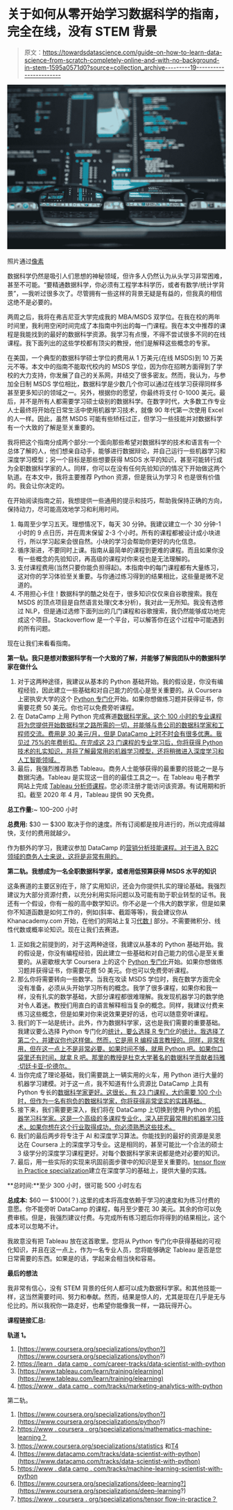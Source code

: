 # 关于如何从零开始学习数据科学的指南，完全在线，没有 STEM 背景

> 原文：<https://towardsdatascience.com/guide-on-how-to-learn-data-science-from-scratch-completely-online-and-with-no-background-in-stem-1595a0571d0?source=collection_archive---------19----------------------->

![](img/a0fac752c25d5be900b99ca809b58b07.png)

照片通过[像素](https://www.pexels.com/ru-ru/photo/577585/)

数据科学仍然是吸引人们思想的神秘领域，但许多人仍然认为从头学习非常困难，甚至不可能。“要精通数据科学，你必须有工程学本科学历，或者有数学/统计学背景”，—我听过很多次了。尽管拥有一些这样的背景无疑是有益的，但我真的相信这绝不是必要的。

两周之后，我将在弗吉尼亚大学完成我的 MBA/MSDS 双学位。在我在校的两年时间里，我利用空闲时间完成了本指南中列出的每一门课程。我在本文中推荐的课程是我能找到的最好的数据科学资源。我学习有点慢，不得不尝试很多不同的在线课程。我下面列出的这些学校都有顶尖的教授，他们是解释这些概念的专家。

在美国，一个典型的数据科学硕士学位的费用从 1 万美元(在线 MSDS)到 10 万美元不等。本文中的指南不能取代校内的 MSDS 学位，因为你在招聘方面得到了学校的大力支持，你发展了自己的关系网，并结交了很多密友。然而，我认为，与参加全日制 MSDS 学位相比，数据科学是少数几个你可以通过在线学习获得同样多甚至更多知识的领域之一。另外，根据你的愿望，你最终将支付 0-1000 美元。最后，并不是所有人都需要学习硕士级别的数据科学。在数字时代，大多数工作专业人士最终将开始在日常生活中使用机器学习技术，就像 90 年代第一次使用 Excel 的人一样。因此，虽然 MSDS 可能有些矫枉过正，但学习一些技能并对数据科学有一个大致的了解是至关重要的。

我将把这个指南分成两个部分:一个面向那些希望对数据科学的技术和语言有一个总体了解的人，他们想亲自动手，能够进行数据辩论，并自己运行一些机器学习和深度学习模型；另一个目标是那些想要获得 MSDS 水平的知识，甚至可能转行成为全职数据科学家的人。同样，你可以在没有任何先验知识的情况下开始做这两个轨道。在本文中，我将主要推荐 Python 资源，但是我认为学习 R 也是很有价值的。我会让你决定的。

在开始阅读指南之前，我想提供一些通用的提示和技巧，帮助我保持正确的方向，保持动力，尽可能高效地学习和利用时间。

1.  每周至少学习五天。理想情况下，每天 30 分钟。我建议建立一个 30 分钟-1 小时的 9 点日历，并在周末保留 2-3 个小时。所有的课程都被设计成小块进行，所以学习起来会很自然。小块的学习会帮助你更好的内化信息。
2.  循序渐进，不要同时上课。指南从最简单的课程到更难的课程。而且如果你没有一些概念的先验知识，再高级的课程对你来说也是无法理解的。
3.  支付课程费用(当然只要你能负担得起)。本指南中的每门课程都有大量练习，这对你的学习体验至关重要。与你通过练习得到的结果相比，这些量是微不足道的。
4.  不用担心卡住！数据科学的酷之处在于，很多知识仅仅来自谷歌搜索。我在 MSDS 的顶点项目是自然语言处理(文本分析)，我对此一无所知。我没有选修过 NLP，但是通过选修下面列出的几门课程和谷歌搜索，我仍然能够成功地完成这个项目。Stackoverflow 是一个平台，可以解答你在这个过程中可能遇到的所有问题。

现在让我们来看看指南。

**第一轨。我只是想对数据科学有一个大致的了解，并能够了解我团队中的数据科学家在做什么**

1.  对于这两种途径，我建议从基本的 Python 基础开始。我的假设是，你没有编程经验，因此建立一些基础和对自己能力的信心是至关重要的。从 Coursera 上密执安大学的这个 [Python 专门化](https://www.coursera.org/specializations/python?)开始。如果你想做练习题并获得证书，你需要花费 50 美元。你也可以免费旁听课程。
2.  在 DataCamp 上用 Python 完成赛道[数据科学家。这个 100 小时的专业课程将为您提供开始数据科学之路所需的一切，并能够与贵公司的数据科学家和工程师交流。费用是 30 美元/月，但是 DataCamp 上时不时会有很多优惠。我见过 75%的年费折扣。在完成这 23 门课程的专业学习后，你将获得 Python 技术的扎实知识，并将了解最常用的机器学习模型，还将稍微进入深度学习和人工智能领域。](https://learn.datacamp.com/career-tracks/data-scientist-with-python)
3.  最后，我强烈推荐熟悉 Tableau。商务人士能够获得的最重要的技能之一是与数据沟通。Tableau 是实现这一目的的最佳工具之一。在 Tableau 电子教学网站上完成 [Tableau 分析师课程](https://www.tableau.com/learn/training/elearning)。您必须注册才能访问该资源。有试用期和折扣。截至 2020 年 4 月，Tableau 提供 90 天免费。

**总工作量:**~ 100–200 小时

**总费用:** $30 — $300 取决于你的速度。所有订阅都是按月进行的，所以完成得越快，支付的费用就越少。

作为额外的学习，我建议参加 DataCamp 的[营销分析技能课程。对于进入 B2C 领域的商务人士来说，这将是非常有用的。](https://www.datacamp.com/tracks/marketing-analytics-with-python)

**第二轨。我想成为一名全职数据科学家，或者用低预算获得 MSDS 水平的知识**

这条赛道的主要区别在于，除了实用知识，还会为你提供扎实的理论基础。我强烈建议为大部分资源付费，以充分利用实际问题以及可能有助于职业转型的证书。我还有一个假设，你有一般的高中数学知识。你不必是一个伟大的数学家，但是如果你不知道函数是如何工作的，例如(斜率、截距等等)，我会建议你从 Khanacademy.com 开始，在他们的网站上复习[代数 I](https://www.khanacademy.org/math/algebra) 部分。不需要微积分、线性代数或概率论知识。现在让我们去赛道。

1.  正如我之前提到的，对于这两种途径，我建议从基本的 Python 基础开始。我的假设是，你没有编程经验，因此建立一些基础和对自己能力的信心是至关重要的。从密歇根大学 Coursera 上的这个 [Python 专门化](https://www.coursera.org/specializations/python?)开始。如果你想做练习题并获得证书，你需要花费 50 美元。你也可以免费旁听课程。
2.  那么你将需要转向一些数学。当我在攻读 MSDS 学位时，我在数学方面完全没有准备，必须从头开始学习所有的概念。我学了很多课程，如果你和我一样，没有扎实的数学基础，大部分课程都很难理解。我发现机器学习的数学绝对令人着迷。教授们用直白的语言解释相当复杂的概念。同样，我建议付费来练习这些概念，但是如果对你来说效果更好的话，也可以随意旁听课程。
3.  我们的下一站是统计。此外，作为数据科学家，这也是我们需要的重要基础。我建议要么选择 Python 专门化的[统计，要么选择 R 专门化](https://www.coursera.org/specializations/statistics-with-python)的[统计。我选择了第二个，并建议你也这样做。然而，它是用 R 编程语言教授的。同样，非常有用，但在这一点上不是非常必要。如果时间不够，就用 Python 吧。如果你口袋里还有时间，就拿 R 吧。那里的教授是杜克大学著名的数据科学贡献者玛雅·切廷卡亚-伦德尔。](https://www.coursera.org/specializations/statistics)
4.  当你完成了理论基础，我们需要跳上一辆实用的火车，用 Python 进行大量的机器学习建模。对于这一点，我不知道有什么资源比 DataCamp 上具有 Python 专长的[数据科学家更好。这很长，有 23 门课程，大约需要 100 个小时，但作为一名有抱负的数据科学家，你将获得非常坚实的实践基础。](https://www.datacamp.com/tracks/data-scientist-with-python)
5.  接下来，我们需要更深入，我们将在 DataCamp 上切换到使用 Python 的[机器学习科学家。这是一个高级的多课程专业化，深入研究最常用的机器学习技术，如果你想在这个行业取得成功，你必须熟悉这些技术。](https://www.datacamp.com/tracks/machine-learning-scientist-with-python)
6.  我们的最后两步将专注于 AI 和深度学习算法。你能找到的最好的资源是吴恩达在 Coursera 上的深度学习专业。这是相同的，甚至可能比一个合法的硕士 3 级学分的深度学习课程更好。对每个数据科学家来说都是绝对必要的知识。
7.  最后，用一些实际的实现来巩固前面步骤中的知识是至关重要的。[tensor flow in Practice specialization](https://www.coursera.org/specializations/tensorflow-in-practice?)建立在深度学习的基础上，提供大量的实践。

**总时间:**至少 300 小时，很可能 500 小时左右

**总成本:** $60 — $1000(？).这里的成本将高度依赖于学习的速度和为练习付费的意愿。你不能旁听 DataCamp 的课程，每月至少要花 30 美元。其余的你可以免费审核。但是，我强烈建议付费。与完成所有练习题后你将得到的结果相比，这个成本可以忽略不计。

我故意没有把 Tableau 放在这首歌里。您将从 Python 专门化中获得基础的可视化知识，并且在这一点上，作为一名专业人员，您将能够确定 Tableau 是否是您日常需要的东西。如果是的话，学起来会相当快和容易。

**最后的想法**

我非常有信心，没有 STEM 背景的任何人都可以成为数据科学家。和其他技能一样，这当然需要时间、努力和奉献。然而，结果是惊人的，尤其是现在几乎是无与伦比的。所以我祝你一路走好，也希望你能像我一样，一路玩得开心。

**课程链接汇总:**

**轨道 1。**

1.  [https://www.coursera.org/specializations/python?](https://www.coursera.org/specializations/python?)
2.  [https://learn . data camp . com/career-tracks/data-scientist-with-python](https://learn.datacamp.com/career-tracks/data-scientist-with-python)
3.  [https://www.tableau.com/learn/training/elearning](https://www.tableau.com/learn/training/elearning)
4.  [https://www . data camp . com/tracks/marketing-analytics-with-python](https://www.datacamp.com/tracks/marketing-analytics-with-python)

第二轨。

1.  [https://www.coursera.org/specializations/python?](https://www.coursera.org/specializations/python?)
2.  [https://www . coursera . org/specializations/mathematics-machine-learning？](https://www.coursera.org/specializations/mathematics-machine-learning?)
3.  https://www.coursera.org/specializations/statistics 和[T4](https://www.coursera.org/specializations/statistics)
4.  [https://www.datacamp.com/tracks/data-scientist-with-python](https://www.datacamp.com/tracks/data-scientist-with-python)
5.  [https://www . data camp . com/tracks/machine-learning-scientist-with-python](https://www.datacamp.com/tracks/machine-learning-scientist-with-python)
6.  [https://www.coursera.org/specializations/deep-learning?](https://www.coursera.org/specializations/deep-learning?)
7.  [https://www . coursera . org/specializations/tensor flow-in-practice？](https://www.coursera.org/specializations/tensorflow-in-practice?)
